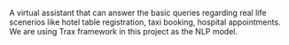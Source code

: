 
A virtual assistant that can answer the basic queries regarding real life scenerios like hotel table registration, taxi booking, hospital appointments. We are using Trax framework in this project as the NLP model. 
